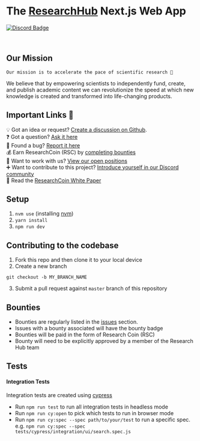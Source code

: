 <p align="left">    
    <h1 align="left">The <a aria-label="RH logo" href="https://researchhub.com">ResearchHub</a> Next.js Web App </h1>
</p>

<p align="left">
  <a aria-label="Join the community" href="https://discord.gg/ZcCYgcnUp5">
    <img alt="Discord Badge" src="https://badgen.net/badge/Join%20the%20community/Discord/yellow?icon=discord">
  </a>
</p>
<p align="center">&nbsp;</p>

## Our Mission

```
Our mission is to accelerate the pace of scientific research 🚀
```

We believe that by empowering scientists to independently fund, create, and publish academic content we can revolutionize the speed at which new knowledge is created and transformed into life-changing products.

## Important Links 👀

💡 Got an idea or request? [Create a discussion on Github](https://github.com/ResearchHub/researchhub-web-internal/discussions/categories/ideas-and-requests).  
❓ Got a question? [Ask it here](https://github.com/ResearchHub/researchhub-web-internal/discussions/categories/q-a)  
🐛 Found a bug? [Report it here](https://github.com/ResearchHub/researchhub-web-internal/discussions/categories/bugs)  
💰 Earn ResearchCoin (RSC) by [completing bounties](https://github.com/ResearchHub/researchhub-web-internal/issues)  
🙌 Want to work with us? [View our open positions](https://www.notion.so/researchhub/Working-at-ResearchHub-6e0089f0e234407389eb889d342e5049)  
➕ Want to contribute to this project? [Introduce yourself in our Discord community](https://discord.gg/ZcCYgcnUp5)  
📰 Read the [ResearchCoin White Paper](https://www.researchhub.com/paper/819400/the-researchcoin-whitepaper)

## Setup

1. `nvm use` (installing [nvm](https://github.com/nvm-sh/nvm#installing-and-updating))
2. `yarn install`
3. `npm run dev`

## Contributing to the codebase

1. Fork this repo and then clone it to your local device
2. Create a new branch

```
git checkout -b MY_BRANCH_NAME
```

3. Submit a pull request against `master` branch of this repository

## Bounties

- Bounties are regularly listed in the <a href="issues">issues</a> section.
- Issues with a bounty associated will have the bounty badge
- Bounties will be paid in the form of Research Coin (RSC)
- Bounty will need to be explicitly approved by a member of the Research Hub team

## Tests

#### Integration Tests

Integration tests are created using [cypress](https://www.cypress.io/)

- Run `npm run test` to run all integration tests in headless mode
- Run `npm run cy:open` to pick which tests to run in browser mode
- Run `npm run cy:spec --spec path/to/your/test` to run a specific spec.  
  e.g. `npm run cy:spec --spec tests/cypress/integration/ui/search.spec.js`
